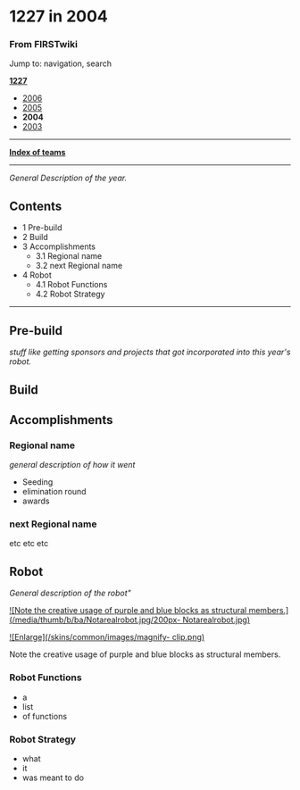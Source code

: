 

# 1227 in 2004

### From FIRSTwiki

Jump to: navigation, search

**[1227](/index.php/1227 "1227" )**

  * [2006](/index.php/1227_in_2006 "1227 in 2006" )
  * [2005](/index.php/1227_in_2005 "1227 in 2005" )
  * **2004**
  * [2003](/index.php/1227_in_2003 "1227 in 2003" )

* * *

**[Index of teams](/index.php/Index_of_teams "Index of teams" )**  
  
---  
  
_General Description of the year._

## Contents

  * 1 Pre-build
  * 2 Build
  * 3 Accomplishments
    * 3.1 Regional name
    * 3.2 next Regional name
  * 4 Robot
    * 4.1 Robot Functions
    * 4.2 Robot Strategy  
---  
  

## Pre-build

_stuff like getting sponsors and projects that got incorporated into this
year's robot._


## Build


## Accomplishments


### Regional name

_general description of how it went_

  * Seeding 
  * elimination round 
  * awards 


### next Regional name

etc etc etc


## Robot

_General description of the robot"_

[![Note the creative usage of purple and blue blocks as structural
members.](/media/thumb/b/ba/Notarealrobot.jpg/200px-
Notarealrobot.jpg)](/index.php/Image:Notarealrobot.jpg "Note the creative
usage of purple and blue blocks as structural members." )

[![Enlarge](/skins/common/images/magnify-
clip.png)](/index.php/Image:Notarealrobot.jpg "Enlarge" )

Note the creative usage of purple and blue blocks as structural members.


### Robot Functions

  * a 
  * list 
  * of functions 


### Robot Strategy

  * what 
  * it 
  * was meant to do 


